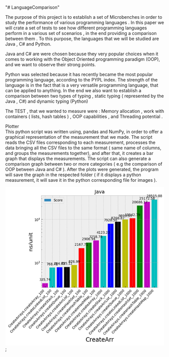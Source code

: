 "# LanguageComparison" 

The purpose of this project is to establish a set of Microbenches in order to study
the performance of various programming languages . In this paper we will crate a set of tests
to see how different programming languages perform in a various set of scenarios , in the end
providing a comparison between them . To this purpose, the languages that we will be studied
are Java , C# and Python.  

Java and C# are were chosen because they very popular choices when it comes to
working with the Object Oriented programming paradigm (OOP), and we want to observe their
strong points.  

Python was selected because it has recently became the most popular programming
language, according to the PYPL index. The strength of the language is in the fact that is a very
versatile programming language, that can be applied to anything.
In the end we also want to establish a comparison between two types of typing , static
typing ( represented by the Java , C#) and dynamic typing (Python)

  
The TEST , that we wanted to measure were : Memory allocation , work with containers ( lists, hash tables ) , OOP capabilities , and Threading potential .

  
Plotter      
This python script was written using, pandas and NumPy, in order to offer a graphical representation of the measurement that we made. The script reads the CSV files corresponding to each measurement, processes the data bringing all the CSV files to the same format ( same name of columns, and groups the measurements together), and after that, it creates a bar graph that displays the measurements. The script can also generate a comparison graph between two or more categories ( e.g the comparison of OOP between Java and C# ).
After the plots were generated, the program will save the graph in the respected folder ( if it displays a python measurement, it will save it in the python corresponding file for images ).
  
<img src="https://github.com/vlaghecof/LanguageComparison/blob/master/asset/CreateArr.csv.png" height="500em" />;
